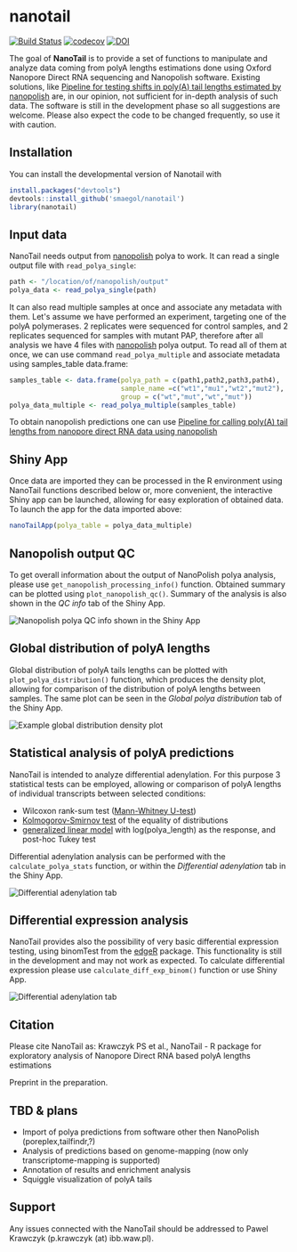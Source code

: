 # nanotail

<!-- badges: start -->
[![Build Status](https://travis-ci.org/smaegol/nanotail.svg?branch=master)](https://travis-ci.org/smaegol/nanotail)
[![codecov](https://codecov.io/gh/smaegol/nanotail/branch/master/graph/badge.svg)](https://codecov.io/gh/smaegol/nanotail)
[![DOI](https://zenodo.org/badge/176952175.svg)](https://zenodo.org/badge/latestdoi/176952175)
<!-- badges: end -->

The goal of **NanoTail** is to provide a set of functions to manipulate and analyze data coming from polyA lengths estimations done using Oxford Nanopore Direct RNA sequencing and Nanopolish software. Existing solutions, like [Pipeline for testing shifts in poly(A) tail lengths estimated by nanopolish](https://github.com/nanoporetech/pipeline-polya-diff/) are, in our opinion, not sufficient for in-depth analysis of such data.
The software is still in the development phase so all suggestions are welcome. Please also expect the code to be changed frequently, so use it with caution.

## Installation

You can install the developmental version of Nanotail with

``` r
install.packages("devtools")
devtools::install_github('smaegol/nanotail')
library(nanotail)
```

## Input data

NanoTail needs output from [nanopolish](https://github.com/jts/nanopolish) polya to work. It can read a single output file with `read_polya_single`:

``` r
path <- "/location/of/nanopolish/output"
polya_data <- read_polya_single(path)
```

It can also read multiple samples at once and associate any metadata with them. 
Let's assume we have performed an experiment, targeting one of the polyA polymerases. 2 replicates were sequenced for control samples, and 2 replicates sequenced for samples with mutant PAP, therefore after all analysis we have 4 files with [nanopolish](https://github.com/jts/nanopolish) polya output. To read all of them at once, we can use command `read_polya_multiple` and associate metadata using samples_table data.frame:

``` r
samples_table <- data.frame(polya_path = c(path1,path2,path3,path4),
                            sample_name =c("wt1","mu1","wt2","mut2"),
                            group = c("wt","mut","wt","mut"))
polya_data_multiple <- read_polya_multiple(samples_table)
```

To obtain nanopolish predictions one can use [Pipeline for calling poly(A) tail lengths from nanopore direct RNA data using nanopolish](https://github.com/nanoporetech/pipeline-polya-ng)

## Shiny App

Once data are imported they can be processed in the R environment using NanoTail functions described below or, more convenient, the interactive Shiny app can be launched, allowing for easy exploration of obtained data. To launch the app for the data imported above:

``` r
nanoTailApp(polya_table = polya_data_multiple)

```

## Nanopolish output QC

To get overall information about the output of NanoPolish polya analysis, please use `get_nanopolish_processing_info()` function. Obtained summary can be plotted using `plot_nanopolish_qc()`. Summary of the analysis is also shown in the *QC info* tab of the Shiny App.

![Nanopolish polya QC info shown in the Shiny App](https://github.com/smaegol/nanotail/blob/master/screenshots/screenshot_qc.png)


## Global distribution of polyA lengths

Global distribution of polyA tails lengths can be plotted with `plot_polya_distribution()` function, which produces the density plot, allowing for comparison of the distribution of polyA lengths between samples. The same plot can be seen in the *Global polya distribution* tab of the Shiny App.

![Example global distribution density plot](https://github.com/smaegol/nanotail/blob/master/screenshots/screenshot_global.png)



## Statistical analysis of polyA predictions

NanoTail is intended to analyze differential adenylation. For this purpose 3 statistical tests can be employed, allowing or comparison of polyA lengths of individual transcripts between selected conditions: 
* Wilcoxon rank-sum test ([Mann-Whitney U-test](https://en.wikipedia.org/wiki/Mann%E2%80%93Whitney_U_test))
* [Kolmogorov-Smirnov test](https://en.wikipedia.org/wiki/Kolmogorov%E2%80%93Smirnov_test) of the equality of distributions
* [generalized linear model](https://en.wikipedia.org/wiki/Generalized_linear_model) with log(polya_length) as the response, and post-hoc Tukey test

Differential adenylation analysis can be performed with the `calculate_polya_stats` function, or within the *Differential adenylation* tab in the Shiny App.

![Differential adenylation tab](https://github.com/smaegol/nanotail/blob/master/screenshots/screenshot_differential_adenylation.png)


## Differential expression analysis

NanoTail provides also the possibility of very basic differential expression testing, using binomTest from the [edgeR](https://bioconductor.org/packages/release/bioc/html/edgeR.html) package. This functionality is still in the development and may not work as expected. To calculate differential expression please use `calculate_diff_exp_binom()` function or use Shiny App.

![Differential adenylation tab](https://github.com/smaegol/nanotail/blob/master/screenshots/screenshot_differential_expression.png)


## Citation

Please cite NanoTail as:
Krawczyk PS et al., NanoTail - R package for exploratory analysis of Nanopore Direct RNA based polyA lengths estimations

Preprint in the preparation.


## TBD & plans

* Import of polya predictions from software other then NanoPolish (poreplex,tailfindr,?)
* Analysis of predictions based on genome-mapping (now only transcriptome-mapping is supported)
* Annotation of results and enrichment analysis
* Squiggle visualization of polyA tails

## Support

Any issues connected with the NanoTail should be addressed to Pawel Krawczyk (p.krawczyk (at) ibb.waw.pl). 
